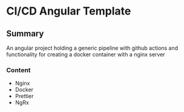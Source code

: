 # CI/CD Angular Template

## Summary

An angular project holding a generic pipeline with github actions
and functionality for creating a docker container with a nginx server

### Content

- Nginx
- Docker
- Prettier
- NgRx
